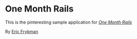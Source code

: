# One Month Rails

This is the pinteresting sample application for 
[*One Month Rails*](http://www.onemonthrails.com)

By [Eric Frykman](http://about.me/EricFrykman)
